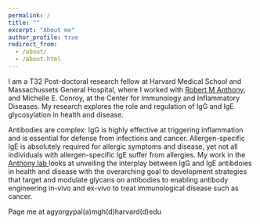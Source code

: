 ```yaml
---
permalink: /
title: ""
excerpt: "About me"
author_profile: true
redirect_from: 
  - /about/
  - /about.html
---
```

I am a T32 Post-doctoral research fellow at Harvard Medical School and Massachussets General Hospital, where I worked with [Robert M Anthony](https://scholar.google.com/citations?user=3xN1qSIAAAAJ&hl=en&oi=ao), and Michelle E. Conroy, at the Center for Immunology and Inflammatory Diseases. My research explores the role and regulation of IgG and IgE glycosylation in health and disease. 

Antibodies are complex: IgG is highly effective at triggering inflammation and is essential for defense from infections and cancer. Allergen-specific IgE is absolutely required for allergic symptoms and disease, yet not all individuals with allergen-specific IgE suffer from allergies. My work in the [Anthony lab ](https://rmanthonylab.mgh.harvard.edu/) looks at unveiling the interplay between IgG and IgE antibdoies in health and disease with the overarching goal to development strategies that target and modulate glycans on antibodies to enabling antibody engineering in-vivo and ex-vivo to treat immunological disease such as cancer.

Page me at agyorgypal(a)mgh(d)harvard(d)edu
